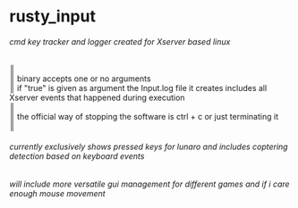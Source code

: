 # rusty_input
###### cmd key tracker and logger created for Xserver based linux  
║  
║ binary accepts one or no arguments  
║ if "true" is given as argument the Input.log file it creates includes all Xserver events that happened during execution  
║  
║ the official way of stopping the software is ctrl + c or just terminating it  
║  
###### currently exclusively shows pressed keys for lunaro and includes coptering detection based on keyboard events

###### will include more versatile gui management for different games and if i care enough mouse movement
